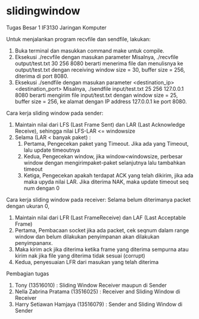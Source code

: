 # slidingwindow
Tugas Besar 1 IF3130 Jaringan Komputer

Untuk menjalankan program recvfile dan sendfile, lakukan:
1. Buka terminal dan masukkan command make untuk compile.
2. Eksekusi ./recvfile dengan masukan parameter <filename> <windowsize> <buffersize> <port>
  Misalnya, ./recvfile output/test.txt 30 256 8080 berarti menerima file dan menulisnya ke output/test.txt dengan receiving window size = 30, buffer size = 256, diterima di port 8080.
3. Eksekusi ./sendfile dengan masukan parameter <filename> <windowsize> <buffersize> <destination_ip> <destination_port>
  Misalnya, ./sendfile input/test.txt 25 256 127.0.0.1 8080 berarti mengirim file input/test.txt dengan window size = 25, buffer size = 256, ke alamat dengan IP address 127.0.0.1 ke port 8080.

Cara kerja sliding window pada sender:
1. Maintain nilai dari LFS (Last Frame Sent) dan LAR (Last Acknowledge Receive), sehingga nilai LFS-LAR <= windowsize
2. Selama (LAR < banyak paket) :
	1) Pertama, Pengecekan paket yang Timeout. Jika ada yang Timeout, lalu update timeoutnya
	2) Kedua, Pengecekan window, jika window<windowsize, perbesar window dengan mengirimpaket-paket selanjutnya lalu tambahkan timeout
	3) Ketiga, Pengecekan apakah terdapat ACK yang telah dikirim, jika ada maka upyda nilai LAR. Jika diterima NAK, maka update timeout seq num dengan 0

Cara kerja sliding window pada receiver:
Selama belum diterimanya packet dengan ukuran 0,
1. Maintain nilai dari LFR (Last FrameReceive) dan LAF (Last Acceptable Frame)
2. Pertama, Pembacaan socket jika ada packet, cek seqnum dalam range window dan belum dilakukan penyimpanan akan dilakukan penyimpananx.
3. Maka kirim ack jika diterima ketika frame yang diterima sempurna atau kirim nak jika file yang diterima tidak sesuai (corrupt)
3. Kedua, penyesuaian LFR dari masukan yang telah diterima 

Pembagian tugas
1. Tony (13516010) : Sliding Window Receiver maupun di Sender
2. Nella Zabrina Pratama (13516025) : Receiver and Sliding Window di Receiver
3. Harry Setiawan Hamjaya (13516079) : Sender and Sliding Window di Sender